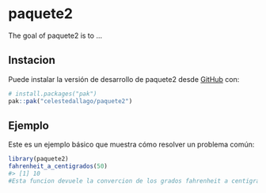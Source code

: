 
<!-- README.md is generated from README.Rmd. Please edit that file -->

# paquete2

<!-- badges: start -->
<!-- badges: end -->

The goal of paquete2 is to …

## Instacion

Puede instalar la versión de desarrollo de paquete2 desde
[GitHub](https://github.com/) con:

``` r
# install.packages("pak")
pak::pak("celestedallago/paquete2")
```

## Ejemplo

Este es un ejemplo básico que muestra cómo resolver un problema común:

``` r
library(paquete2)
fahrenheit_a_centigrados(50)
#> [1] 10
#Esta funcion devuele la convercion de los grados fahrenheit a centigrados
```
